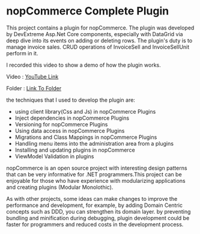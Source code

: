 # nopCommerce Complete Plugin
This project contains a plugin for nopCommerce. The plugin was developed by DevExtreme Asp.Net Core components, especially with DataGrid via deep dive into its events on adding or deleting rows.
The plugin's duty is to manage invoice sales. CRUD operations of InvoiceSell and InvoiceSellUnit perform in it. 

I recorded this video to show a demo of how the plugin works.

Video : [YouTube Link](https://youtu.be/34xhzo4kz8Y)

Folder :  [Link To Folder](https://github.com/SoranRad/nopCommerce.Plugin/tree/main/nopCommerce_4.50.4_Source/Plugins/Nop.Plugin.Invoice)


the techniques that I used to develop the plugin are:

- using client library(Css and Js) in nopCommerce Plugins
- Inject dependencies in nopCommerce Plugins
- Versioning for nopCommerce Plugins
- Using data access in nopCommerce Plugins
- Migrations and Class Mappings in nopCommerce Plugins
- Handling menu items into the administration area from a plugins
- Installing and updating plugins in nopCommerce
- ViewModel Validation in plugins 

nopCommerce is an open source project with interesting design patterns that can be very informative for .NET programmers.This project can be enjoyable for those who have experience with modularizing applications and creating plugins (Modular Monolothic).

As with other projects, some ideas can make changes to improve the performance and development, for example, by adding Domain Centric concepts such as DDD, you can strengthen its domain layer. by preventing bundling and minification during debugging, plugin development could be faster for programmers and reduced costs in the development process.
